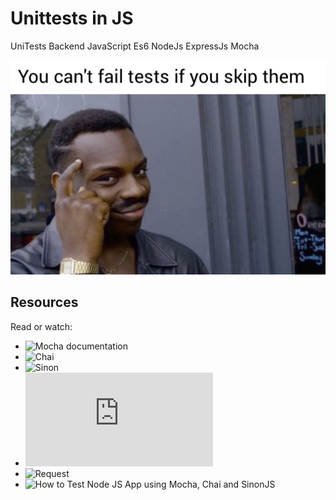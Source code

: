 # Unittests in JS

UniTests Backend JavaScript Es6 NodeJs ExpressJs Mocha

![image](./Untitled%20image.jpg)

## Resources

Read or watch:

- ![Mocha documentation](https://mochajs.org/)
- ![Chai](https://www.chaijs.com/api/)
- ![Sinon](https://sinonjs.org/releases/)
- ![Express](https://expressjs.com/en/guide/routing.html)
- ![Request](https://www.npmjs.com/package/request)
- ![How to Test Node JS App using Mocha, Chai and SinonJS](https://www.digitalocean.com/community/tutorials/how-to-test-nodejs-apps-using-mocha-chai-and-sinonjs)
